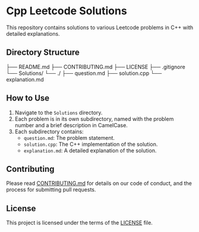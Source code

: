 # Cpp Leetcode Solutions

This repository contains solutions to various Leetcode problems in C++ with detailed explanations.

## Directory Structure

├── README.md
├── CONTRIBUTING.md
├── LICENSE
├── .gitignore
└── Solutions/
└── <QuestionNumber>.<QuestionTitleInCamelCase>/
├── question.md
├── solution.cpp
└── explanation.md

## How to Use

1. Navigate to the `Solutions` directory.
2. Each problem is in its own subdirectory, named with the problem number and a brief description in CamelCase.
3. Each subdirectory contains:
   - `question.md`: The problem statement.
   - `solution.cpp`: The C++ implementation of the solution.
   - `explanation.md`: A detailed explanation of the solution.

## Contributing

Please read [CONTRIBUTING.md](CONTRIBUTING.md) for details on our code of conduct, and the process for submitting pull requests.

## License

This project is licensed under the terms of the [LICENSE](LICENSE) file.

